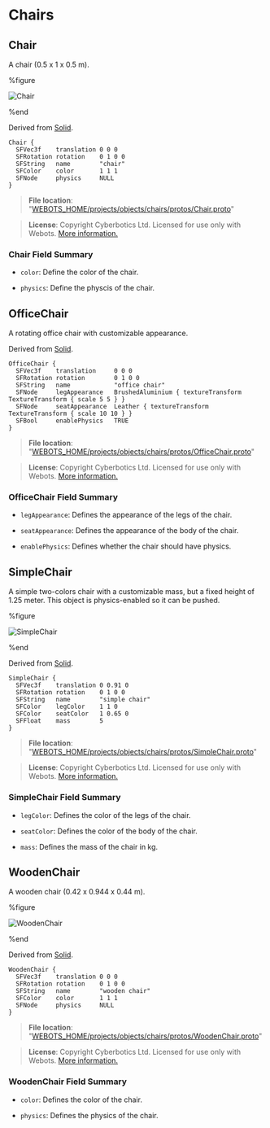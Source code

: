# Chairs

## Chair

A chair (0.5 x 1 x 0.5 m).

%figure

![Chair](images/objects/chairs/Chair/model.thumbnail.png)

%end

Derived from [Solid](../reference/solid.md).

```
Chair {
  SFVec3f    translation 0 0 0
  SFRotation rotation    0 1 0 0
  SFString   name        "chair"
  SFColor    color       1 1 1
  SFNode     physics     NULL
}
```

> **File location**: "[WEBOTS\_HOME/projects/objects/chairs/protos/Chair.proto](https://github.com/cyberbotics/webots/tree/master/projects/objects/chairs/protos/Chair.proto)"

> **License**: Copyright Cyberbotics Ltd. Licensed for use only with Webots.
[More information.](https://cyberbotics.com/webots_assets_license)

### Chair Field Summary

- `color`: Define the color of the chair.

- `physics`: Define the physcis of the chair.

## OfficeChair

A rotating office chair with customizable appearance.

Derived from [Solid](../reference/solid.md).

```
OfficeChair {
  SFVec3f    translation     0 0 0
  SFRotation rotation        0 1 0 0
  SFString   name            "office chair"
  SFNode     legAppearance   BrushedAluminium { textureTransform TextureTransform { scale 5 5 } }
  SFNode     seatAppearance  Leather { textureTransform TextureTransform { scale 10 10 } }
  SFBool     enablePhysics   TRUE
}
```

> **File location**: "[WEBOTS\_HOME/projects/objects/chairs/protos/OfficeChair.proto](https://github.com/cyberbotics/webots/tree/master/projects/objects/chairs/protos/OfficeChair.proto)"

> **License**: Copyright Cyberbotics Ltd. Licensed for use only with Webots.
[More information.](https://cyberbotics.com/webots_assets_license)

### OfficeChair Field Summary

- `legAppearance`: Defines the appearance of the legs of the chair.

- `seatAppearance`: Defines the appearance of the body of the chair.

- `enablePhysics`: Defines whether the chair should have physics.

## SimpleChair

A simple two-colors chair with a customizable mass, but a fixed height of 1.25 meter.
This object is physics-enabled so it can be pushed.

%figure

![SimpleChair](images/objects/chairs/SimpleChair/model.thumbnail.png)

%end

Derived from [Solid](../reference/solid.md).

```
SimpleChair {
  SFVec3f    translation 0 0.91 0
  SFRotation rotation    0 1 0 0
  SFString   name        "simple chair"
  SFColor    legColor    1 1 0
  SFColor    seatColor   1 0.65 0
  SFFloat    mass        5
}
```

> **File location**: "[WEBOTS\_HOME/projects/objects/chairs/protos/SimpleChair.proto](https://github.com/cyberbotics/webots/tree/master/projects/objects/chairs/protos/SimpleChair.proto)"

> **License**: Copyright Cyberbotics Ltd. Licensed for use only with Webots.
[More information.](https://cyberbotics.com/webots_assets_license)

### SimpleChair Field Summary

- `legColor`: Defines the color of the legs of the chair.

- `seatColor`: Defines the color of the body of the chair.

- `mass`: Defines the mass of the chair in kg.

## WoodenChair

A wooden chair (0.42 x 0.944 x 0.44 m).

%figure

![WoodenChair](images/objects/chairs/WoodenChair/model.thumbnail.png)

%end

Derived from [Solid](../reference/solid.md).

```
WoodenChair {
  SFVec3f    translation 0 0 0
  SFRotation rotation    0 1 0 0
  SFString   name        "wooden chair"
  SFColor    color       1 1 1
  SFNode     physics     NULL
}
```

> **File location**: "[WEBOTS\_HOME/projects/objects/chairs/protos/WoodenChair.proto](https://github.com/cyberbotics/webots/tree/master/projects/objects/chairs/protos/WoodenChair.proto)"

> **License**: Copyright Cyberbotics Ltd. Licensed for use only with Webots.
[More information.](https://cyberbotics.com/webots_assets_license)

### WoodenChair Field Summary

- `color`: Defines the color of the chair.

- `physics`: Defines the physics of the chair.

